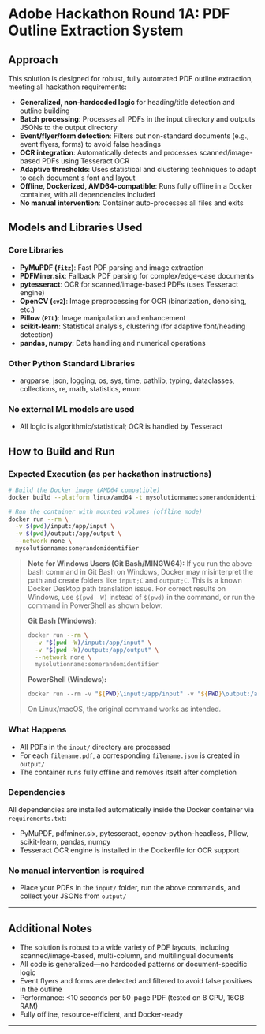 # Adobe Hackathon Round 1A: PDF Outline Extraction System

## Approach

This solution is designed for robust, fully automated PDF outline extraction, meeting all hackathon requirements:

- **Generalized, non-hardcoded logic** for heading/title detection and outline building
- **Batch processing**: Processes all PDFs in the input directory and outputs JSONs to the output directory
- **Event/flyer/form detection**: Filters out non-standard documents (e.g., event flyers, forms) to avoid false headings
- **OCR integration**: Automatically detects and processes scanned/image-based PDFs using Tesseract OCR
- **Adaptive thresholds**: Uses statistical and clustering techniques to adapt to each document's font and layout
- **Offline, Dockerized, AMD64-compatible**: Runs fully offline in a Docker container, with all dependencies included
- **No manual intervention**: Container auto-processes all files and exits

## Models and Libraries Used

### Core Libraries

- **PyMuPDF (`fitz`)**: Fast PDF parsing and image extraction
- **PDFMiner.six**: Fallback PDF parsing for complex/edge-case documents
- **pytesseract**: OCR for scanned/image-based PDFs (uses Tesseract engine)
- **OpenCV (`cv2`)**: Image preprocessing for OCR (binarization, denoising, etc.)
- **Pillow (`PIL`)**: Image manipulation and enhancement
- **scikit-learn**: Statistical analysis, clustering (for adaptive font/heading detection)
- **pandas, numpy**: Data handling and numerical operations

### Other Python Standard Libraries

- argparse, json, logging, os, sys, time, pathlib, typing, dataclasses, collections, re, math, statistics, enum

### No external ML models are used

- All logic is algorithmic/statistical; OCR is handled by Tesseract

## How to Build and Run

### Expected Execution (as per hackathon instructions)

```bash
# Build the Docker image (AMD64 compatible)
docker build --platform linux/amd64 -t mysolutionname:somerandomidentifier .

# Run the container with mounted volumes (offline mode)
docker run --rm \
  -v $(pwd)/input:/app/input \
  -v $(pwd)/output:/app/output \
  --network none \
  mysolutionname:somerandomidentifier
```

> **Note for Windows Users (Git Bash/MINGW64):**
> If you run the above bash command in Git Bash on Windows, Docker may misinterpret the path and create folders like `input;C` and `output;C`. This is a known Docker Desktop path translation issue. For correct results on Windows, use `$(pwd -W)` instead of `$(pwd)` in the command, or run the command in PowerShell as shown below:
>
> **Git Bash (Windows):**
>
> ```bash
> docker run --rm \
>   -v "$(pwd -W)/input:/app/input" \
>   -v "$(pwd -W)/output:/app/output" \
>   --network none \
>   mysolutionname:somerandomidentifier
> ```
>
> **PowerShell (Windows):**
>
> ```powershell
> docker run --rm -v "${PWD}\input:/app/input" -v "${PWD}\output:/app/output" --network none mysolutionname:somerandomidentifier
> ```
>
> On Linux/macOS, the original command works as intended.

### What Happens

- All PDFs in the `input/` directory are processed
- For each `filename.pdf`, a corresponding `filename.json` is created in `output/`
- The container runs fully offline and removes itself after completion

### Dependencies

All dependencies are installed automatically inside the Docker container via `requirements.txt`:

- PyMuPDF, pdfminer.six, pytesseract, opencv-python-headless, Pillow, scikit-learn, pandas, numpy
- Tesseract OCR engine is installed in the Dockerfile for OCR support

### No manual intervention is required

- Place your PDFs in the `input/` folder, run the above commands, and collect your JSONs from `output/`

---

## Additional Notes

- The solution is robust to a wide variety of PDF layouts, including scanned/image-based, multi-column, and multilingual documents
- All code is generalized—no hardcoded patterns or document-specific logic
- Event flyers and forms are detected and filtered to avoid false positives in the outline
- Performance: <10 seconds per 50-page PDF (tested on 8 CPU, 16GB RAM)
- Fully offline, resource-efficient, and Docker-ready

---


